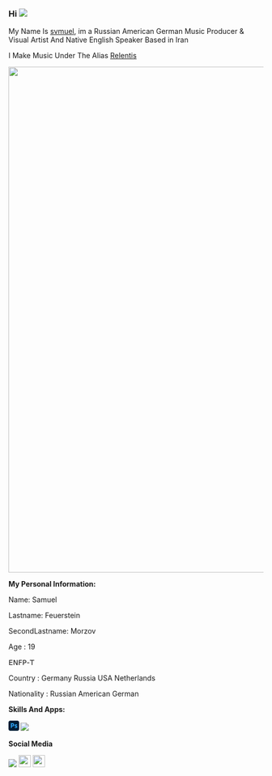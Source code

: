 ### Hi <img src="https://cdn.discordapp.com/emojis/744623964000747601.gif?size=4096&quality=lossless" width="25px"></h2>

My Name Is [svmuel](https://t.me/ihvte), im a Russian American German Music Producer & Visual Artist And Native English Speaker Based in Iran

I Make Music Under The Alias [Relentis](SoundCloud.com/Relentis)

<img align="middle" src="https://64.media.tumblr.com/1a0501b3c171db2fb2e1b3bc576a12ba/tumblr_oqps0mlUHv1qm3r26o1_1280.gif" width="707" height="1000" />

**My Personal Information:**

Name: Samuel

Lastname: Feuerstein

SecondLastname: Morzov


Age : 19

𝖤𝖭𝖥𝖯-𝖳

Country : Germany Russia USA Netherlands

Nationality : Russian American German


**Skills And Apps:**  

<code><img height="20" src="https://raw.githubusercontent.com/svmuelxo/aboutme/main/images/Adobe_Photoshop_CC_icon.svg.png"></code> 
<code><img height="20" src="https://www.nicepng.com/png/detail/125-1259519_fl-studio-12-logo-fl-studio-logo-png.png"></code> 

**Social Media**

[<img src="https://raw.githubusercontent.com/svmuelxo/about-me/98e5368dbb27ee297ac6bec2a80b8873a28bb187/iconmonstr-telegram-1.svg">](http://t.me/ihvte/)
[<img src="https://cdns.iconmonstr.com/wp-content/assets/preview/2016/240/iconmonstr-instagram-11.png" width="24" height="24">](https://www.instagram.com/svmuelxo/)
[<img src="https://cdns.iconmonstr.com/wp-content/assets/preview/2014/96/iconmonstr-steam-5.png" width="24" height="24">](https://steamcommunity.com/id/svmuelxo/)


<!--
  <
Here are some ideas to get you started:

- 🔭 I’m currently working on ...
- 🌱 I’m currently learning ...
- 👯 I’m looking to collaborate on ...
- 🤔 I’m looking for help with ...
- 💬 Ask me about ...
- 📫 How to reach me: ...
- 😄 Pronouns: He/Him
- ⚡ Fun fact: ...
-->
